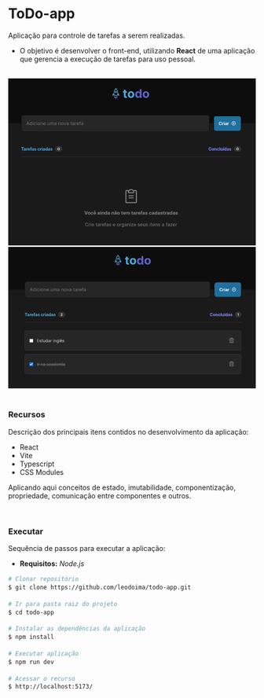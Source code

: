 # ToDo-app
Aplicação para controle de tarefas a serem realizadas.


* O objetivo é desenvolver o front-end, utilizando **React** de uma aplicação que gerencia a execução de tarefas para uso pessoal.

</br>

<img src="./public/withoutTasks.png" alt="Apresentacao app" width="900px" heigth="200px"/>
<img src="./public/withTasks.png" alt="Apresentacao app" width="900px" heigth="200px"/>

</br>
</br>



### Recursos
Descrição dos principais itens contidos no desenvolvimento da aplicação:

* React
* Vite
* Typescript
* CSS Modules

Aplicando aqui conceitos de estado, imutabilidade, componentização, propriedade, comunicação entre componentes e outros.

</br>

### Executar
Sequência de passos para executar a aplicação: </br>
- **Requisitos:** *Node.js*

```bash
# Clonar repositório
$ git clone https://github.com/leodoima/todo-app.git

# Ir para pasta raiz do projeto
$ cd todo-app

# Instalar as dependências da aplicação
$ npm install

# Executar aplicação
$ npm run dev

# Acessar o recurso
$ http://localhost:5173/
```

</br>

